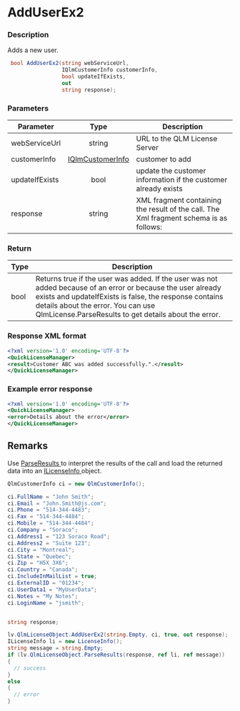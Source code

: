 # AddUserEx2

### Description

Adds a new user.

```c#
 bool AddUserEx2(string webServiceUrl, 
                 IQlmCustomerInfo customerInfo, 
                 bool updateIfExists, 
                 out
                 string response);
```

### Parameters

| Parameter      |                                   Type                                  | Description                                                                            |
| -------------- | :---------------------------------------------------------------------: | -------------------------------------------------------------------------------------- |
| webServiceUrl  |                                  string                                 | URL to the QLM License Server                                                          |
| customerInfo   | [IQlmCustomerInfo](https://soraco.readme.io/reference/iqlmcustomerinfo) | customer to add                                                                        |
| updateIfExists |                                   bool                                  | update the customer information if the customer already exists                         |
| response       |                                  string                                 | XML fragment containing the result of the call. The Xml fragment schema is as follows: |

### Return

| Type | Description                                                                                                                                                                                                                                                          |
| ---- | -------------------------------------------------------------------------------------------------------------------------------------------------------------------------------------------------------------------------------------------------------------------- |
| bool | Returns true if the user was added. If the user was not added because of an error or because the user already exists and updateIfExists is false, the response contains details about the error. You can use QlmLicense.ParseResults to get details about the error. |

### Response XML format

```xml
<?xml version='1.0' encoding='UTF-8'?>
<QuickLicenseManager>
<result>Customer ABC was added successfully.".</result>
</QuickLicenseManager>
```

### Example error response

```xml
<?xml version='1.0' encoding='UTF-8'?>
<QuickLicenseManager>
<error>Details about the error</error>
</QuickLicenseManager>
```

## Remarks

Use [ParseResults ](https://soraco.readme.io/reference/parseresults)to interpret the results of the call and load the returned data into an [ILicenseInfo ](https://soraco.readme.io/reference/ilicenseinfo)object.

```csharp
QlmCustomerInfo ci = new QlmCustomerInfo();

ci.FullName = "John Smith";
ci.Email = "John.Smith@js.com";
ci.Phone = "514-344-4483";
ci.Fax = "514-344-4484";
ci.Mobile = "514-344-4484";
ci.Company = "Soraco";
ci.Address1 = "123 Soraco Road";
ci.Address2 = "Suite 123";
ci.City = "Montreal";
ci.State = "Quebec";
ci.Zip = "H5X 3X6";
ci.Country = "Canada";
ci.IncludeInMailList = true;
ci.ExternalID = "01234";
ci.UserData1 = "MyUserData";
ci.Notes = "My Notes";
ci.LoginName = "jsmith";


string response;

lv.QlmLicenseObject.AddUserEx2(string.Empty, ci, true, out response);
ILicenseInfo li = new LicenseInfo();
string message = string.Empty;
if (lv.QlmLicenseObject.ParseResults(response, ref li, ref message))
{
  // success
}
else
{
  // error
}
```
